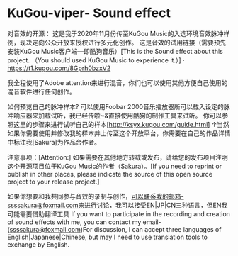 # KuGou-viper- Sound effect
对音效的开源：
这是我于2020年11月份传至KuGou Music的入选环境音效脉冲样例，现决定向公众开放来授权进行多元化创作。
这是音效的试用链接（需要预先安装KuGou Music客户端—即酷狗音乐）[This is the  Sound effect about this project. （You should used KuGou Music to experience it.）]
  · https://t1.kugou.com/8Gprh0bzxV2
  
  我全程使用了Adobe attention来进行混音，你们也可以使用其他方便自己使用的混音软件进行任何创作。
  
  如何预览自己的脉冲样本?
  可以使用Foobar 2000音乐播放器所可以载入设定的脉冲响应器来加载试听，我已经传啦~&直接使用酷狗的制作工具来试听。
  你可以参照这里的步骤来进行试听自己的样本[http://ksyx.kugou.com/guide.html]
       ↑当然如果你需要使用并修改我的样本并上传至这个开放平台，你需要在自己的作品详情中标注我[Sakura]为作品合作者。
       
  注意事项：[Attention:]
       如果需要在其他地方转载或发布，请给您的发布项目注明这个开源项目位于KuGou Music的作者（Sakura）。[If you need to reprint or publish in other places, please indicate the source of this open source project to your release project.]

如果你想要和我共同参与音效的录制与创作，可以联系我的邮箱-ssssakura@foxmail.com来进行讨论，我可以接受EN|JP|CN三种语言，但EN我可能需要借助翻译工具
If you want to participate in the recording and creation of sound effects with me, you can contact my email-(ssssakura@foxmail.com)For discussion, I can accept three languages of English|Japanese|Chinese, but may I need to use translation tools to exchange by English.
